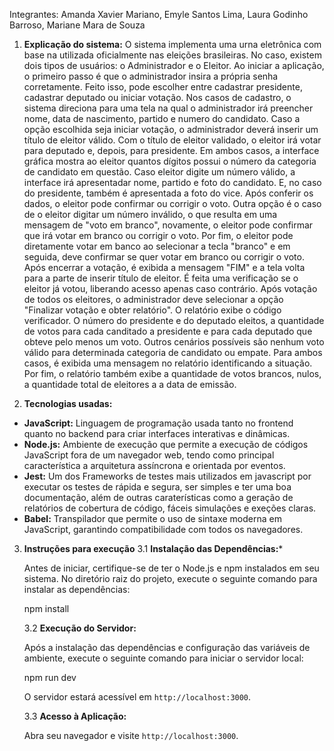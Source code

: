 Integrantes: Amanda Xavier Mariano, Emyle Santos Lima, Laura Godinho Barroso, Mariane Mara de Souza


1. **Explicação do sistema:**
   O sistema implementa uma urna eletrônica com base na utilizada oficialmente nas eleições brasileiras. No caso, existem dois tipos de usuários: o Administrador e o Eleitor. Ao iniciar a aplicação, o primeiro passo é que o administrador insira a própria senha corretamente. Feito isso, pode escolher entre cadastrar presidente, cadastrar deputado ou iniciar votação. Nos casos de cadastro, o sistema direciona para uma tela na qual o administrador irá preencher nome, data de nascimento, partido e numero do candidato. Caso a opção escolhida seja iniciar votação, o administrador deverá inserir um título de eleitor válido. 
   Com o título de eleitor validado, o eleitor irá votar para deputado e, depois, para presidente. Em ambos casos, a interface gráfica mostra ao eleitor quantos dígitos possui o número da categoria de candidato em questão. Caso eleitor digite um número válido, a interface irá apresentadar nome, partido e foto do candidato. E, no caso do presidente, também é apresentada a foto do vice. Após conferir os dados, o eleitor pode confirmar ou corrigir o voto. Outra opção é o caso de o eleitor digitar um número inválido, o que resulta em uma mensagem de "voto em branco", novamente, o eleitor pode confirmar que irá votar em branco ou corrigir o voto. Por fim, o eleitor pode diretamente votar em banco ao selecionar a tecla "branco" e em seguida, deve confirmar se quer votar em branco ou corrigir o voto. Após encerrar a votação, é exibida a mensagem "FIM" e a tela volta para a parte de inserir título de eleitor. É feita uma verificação se o eleitor já votou, liberando acesso apenas caso contrário.
   Após votação de todos os eleitores, o administrador deve selecionar a opção "Finalizar votação e obter relatório". O relatório exibe o código verificador. O número do presidente e do deputado eleitos, a quantidade de votos para cada canditado a presidente e para cada deputado que obteve pelo menos um voto. Outros cenários possíveis são nenhum voto válido para determinada categoria de candidato ou empate. Para ambos casos, é exibida uma mensagem no relatório identificando a situação. Por fim, o relatório também exibe a quantidade de votos brancos, nulos, a quantidade total de eleitores a a data de emissão.


2. **Tecnologias usadas:**
- **JavaScript:** Linguagem de programação usada tanto no frontend quanto no backend para criar interfaces interativas e dinâmicas.
- **Node.js:** Ambiente de execução que permite a execução de códigos JavaScript fora de um navegador web, tendo como principal característica a arquitetura assíncrona e orientada por eventos.
- **Jest:** Um dos Frameworks de testes mais utilizados em javascript por executar os testes de rápida e segura, ser simples e ter uma boa documentação, além de outras caraterísticas como a geração de relatórios de cobertura de código, fáceis simulações e exeções claras.
- **Babel:** Transpilador que permite o uso de sintaxe moderna em JavaScript, garantindo compatibilidade com todos os navegadores.


3. **Instruções para execução**
   3.1 **Instalação das Dependências:***
      
      Antes de iniciar, certifique-se de ter o Node.js e npm instalados em seu sistema. No diretório raiz do projeto, execute o seguinte comando para instalar as dependências:

      npm install

   3.2 **Execução do Servidor:**

      Após a instalação das dependências e configuração das variáveis de ambiente, execute o seguinte comando para iniciar o servidor local:
      
      npm run dev

      O servidor estará acessível em `http://localhost:3000`.

   3.3 **Acesso à Aplicação:**

      Abra seu navegador e visite `http://localhost:3000`.

